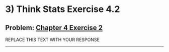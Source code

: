 # 3) Think Stats Exercise 4.2

Problem: [Chapter 4 Exercise 2](http://greenteapress.com/thinkstats2/html/thinkstats2005.html#toc41)
---

REPLACE THIS TEXT WITH YOUR RESPONSE

---